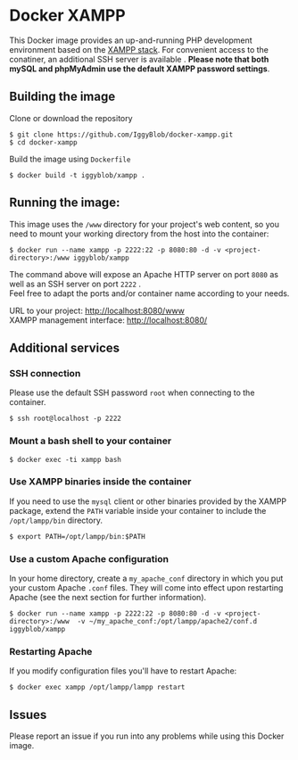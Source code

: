 # Docker XAMPP
This Docker image provides an up-and-running PHP development environment based on the [XAMPP stack](https://www.apachefriends.org/index.html). For convenient access to the conatiner, an additional SSH server is available . __Please note that both mySQL and phpMyAdmin use the default XAMPP password settings__.

## Building the image
Clone or download the repository
```
$ git clone https://github.com/IggyBlob/docker-xampp.git
$ cd docker-xampp
```

Build the image using `Dockerfile`
```
$ docker build -t iggyblob/xampp .
```

## Running the image:
This image uses the `/www` directory for your project's web content, so you need to mount your working directory from the host into the container:
```
$ docker run --name xampp -p 2222:22 -p 8080:80 -d -v <project-directory>:/www iggyblob/xampp
```

The command above will expose an Apache HTTP server on port `8080` as well as an SSH server on port `2222` .    
Feel free to adapt the ports and/or container name according to your needs.

URL to your project: [http://localhost:8080/www](http://localhost:8080/www)    
XAMPP management interface: [http://localhost:8080/](http://localhost:8080/)

## Additional services

### SSH connection
Please use the default SSH password `root` when connecting to the container.
```
$ ssh root@localhost -p 2222
```

### Mount a bash shell to your container
```
$ docker exec -ti xampp bash
```

### Use XAMPP binaries inside the container
If you need to use the `mysql` client or other binaries provided by the XAMPP package, extend the `PATH` variable inside your container to include the `/opt/lampp/bin` directory.
```
$ export PATH=/opt/lampp/bin:$PATH
```


### Use a custom Apache configuration
In your home directory, create a `my_apache_conf` directory in which you put your custom Apache `.conf` files. They will come into effect upon restarting Apache (see the next section for further information).
```
$ docker run --name xampp -p 2222:22 -p 8080:80 -d -v <project-directory>:/www  -v ~/my_apache_conf:/opt/lampp/apache2/conf.d iggyblob/xampp
```

### Restarting Apache
If you modify configuration files you'll have to restart Apache:
```
$ docker exec xampp /opt/lampp/lampp restart
```

## Issues
Please report an issue if you run into any problems while using this Docker image.
